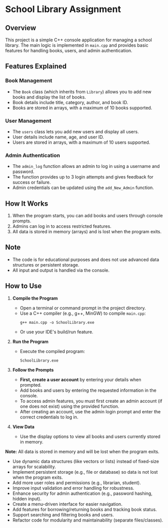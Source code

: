 
# School Library Assignment

## Overview

This project is a simple C++ console application for managing a school library. The main logic is implemented in `main.cpp` and provides basic features for handling books, users, and admin authentication.

## Features Explained

### Book Management
- The `Book` class (which inherits from `Library`) allows you to add new books and display the list of books.
- Book details include title, category, author, and book ID.
- Books are stored in arrays, with a maximum of 10 books supported.

### User Management
- The `users` class lets you add new users and display all users.
- User details include name, age, and user ID.
- Users are stored in arrays, with a maximum of 10 users supported.

### Admin Authentication
- The `admin_log` function allows an admin to log in using a username and password.
- The function provides up to 3 login attempts and gives feedback for success or failure.
- Admin credentials can be updated using the `add_New_Admin` function.

## How It Works
1. When the program starts, you can add books and users through console prompts.
2. Admins can log in to access restricted features.
3. All data is stored in memory (arrays) and is lost when the program exits.

## Note
- The code is for educational purposes and does not use advanced data structures or persistent storage.
- All input and output is handled via the console.



## How to Use

1. **Compile the Program**
	- Open a terminal or command prompt in the project directory.
	- Use a C++ compiler (e.g., g++, MinGW) to compile `main.cpp`:
	  ```
	  g++ main.cpp -o SchoolLibrary.exe
	  ```
	- Or use your IDE's build/run feature.

2. **Run the Program**
	- Execute the compiled program:
	  ```
	  SchoolLibrary.exe
	  ```


3. **Follow the Prompts**
	- **First, create a user account** by entering your details when prompted.
	- Add books and users by entering the requested information in the console.
	- To access admin features, you must first create an admin account (if one does not exist) using the provided function.
	- After creating an account, use the admin login prompt and enter the correct credentials to log in.

4. **View Data**
	- Use the display options to view all books and users currently stored in memory.

**Note:** All data is stored in memory and will be lost when the program exits.

- Use dynamic data structures (like vectors or lists) instead of fixed-size arrays for scalability.
- Implement persistent storage (e.g., file or database) so data is not lost when the program exits.
- Add more user roles and permissions (e.g., librarian, student).
- Improve input validation and error handling for robustness.
- Enhance security for admin authentication (e.g., password hashing, hidden input).
- Create a menu-driven interface for easier navigation.
- Add features for borrowing/returning books and tracking book status.
- Support searching and filtering books and users.
- Refactor code for modularity and maintainability (separate files/classes).
